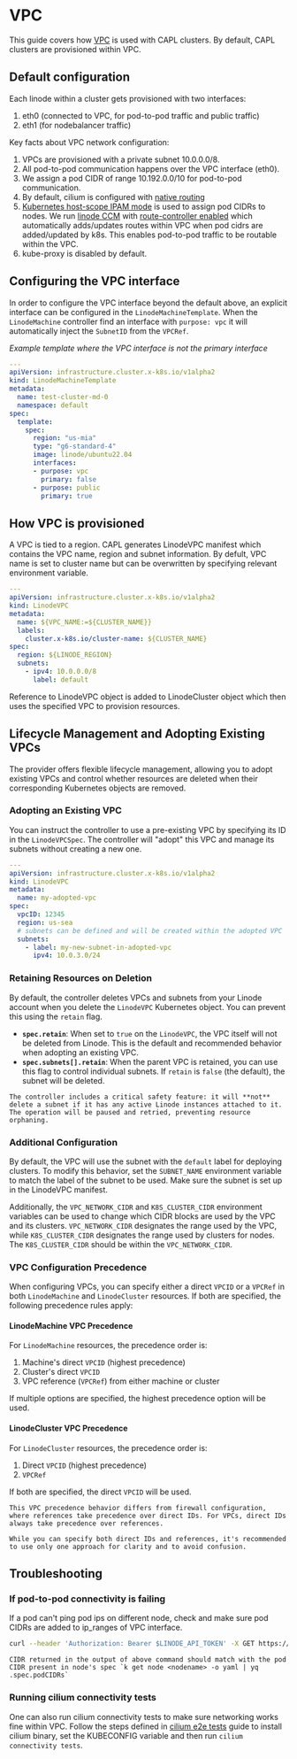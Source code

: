 # VPC

This guide covers how [VPC](https://www.linode.com/docs/products/networking/vpc/) is used with CAPL clusters. By default, CAPL clusters are provisioned within VPC.

## Default configuration
Each linode within a cluster gets provisioned with two interfaces:
1. eth0 (connected to VPC, for pod-to-pod traffic and public traffic)
2. eth1 (for nodebalancer traffic)

Key facts about VPC network configuration:
1. VPCs are provisioned with a private subnet 10.0.0.0/8.
2. All pod-to-pod communication happens over the VPC interface (eth0).
3. We assign a pod CIDR of range 10.192.0.0/10 for pod-to-pod communication.
3. By default, cilium is configured with [native routing](https://docs.cilium.io/en/stable/network/concepts/routing/#native-routing)
4. [Kubernetes host-scope IPAM mode](https://docs.cilium.io/en/stable/network/concepts/ipam/kubernetes/) is used to assign pod CIDRs to nodes. We run [linode CCM](https://github.com/linode/linode-cloud-controller-manager) with [route-controller enabled](https://github.com/linode/linode-cloud-controller-manager?tab=readme-ov-file#routes) which automatically adds/updates routes within VPC when pod cidrs are added/updated by k8s. This enables pod-to-pod traffic to be routable within the VPC.
5. kube-proxy is disabled by default.


## Configuring the VPC interface
In order to configure the VPC interface beyond the default above, an explicit interface can be configured in the `LinodeMachineTemplate`.
When the `LinodeMachine` controller find an interface with `purpose: vpc` it will automatically inject the `SubnetID` from the
`VPCRef`. 

_Example template where the VPC interface is not the primary interface_
```yaml
---
apiVersion: infrastructure.cluster.x-k8s.io/v1alpha2
kind: LinodeMachineTemplate
metadata:
  name: test-cluster-md-0
  namespace: default
spec:
  template:
    spec:
      region: "us-mia"
      type: "g6-standard-4"
      image: linode/ubuntu22.04
      interfaces:
      - purpose: vpc
        primary: false
      - purpose: public
        primary: true
```
## How VPC is provisioned
A VPC is tied to a region. CAPL generates LinodeVPC manifest which contains the VPC name, region and subnet information. By defult, VPC name is set to cluster name but can be overwritten by specifying relevant environment variable.

```yaml
---
apiVersion: infrastructure.cluster.x-k8s.io/v1alpha2
kind: LinodeVPC
metadata:
  name: ${VPC_NAME:=${CLUSTER_NAME}}
  labels:
    cluster.x-k8s.io/cluster-name: ${CLUSTER_NAME}
spec:
  region: ${LINODE_REGION}
  subnets:
    - ipv4: 10.0.0.0/8
      label: default
```

Reference to LinodeVPC object is added to LinodeCluster object which then uses the specified VPC to provision resources.

## Lifecycle Management and Adopting Existing VPCs

The provider offers flexible lifecycle management, allowing you to adopt existing VPCs and control whether resources are deleted when their corresponding Kubernetes objects are removed.

### Adopting an Existing VPC
You can instruct the controller to use a pre-existing VPC by specifying its ID in the `LinodeVPCSpec`. The controller will "adopt" this VPC and manage its subnets without creating a new one.

```yaml
---
apiVersion: infrastructure.cluster.x-k8s.io/v1alpha2
kind: LinodeVPC
metadata:
  name: my-adopted-vpc
spec:
  vpcID: 12345
  region: us-sea
  # subnets can be defined and will be created within the adopted VPC
  subnets:
    - label: my-new-subnet-in-adopted-vpc
      ipv4: 10.0.3.0/24
```

### Retaining Resources on Deletion
By default, the controller deletes VPCs and subnets from your Linode account when you delete the `LinodeVPC` Kubernetes object. You can prevent this using the `retain` flag.

- **`spec.retain`**: When set to `true` on the `LinodeVPC`, the VPC itself will not be deleted from Linode. This is the default and recommended behavior when adopting an existing VPC.
- **`spec.subnets[].retain`**: When the parent VPC is retained, you can use this flag to control individual subnets. If `retain` is `false` (the default), the subnet will be deleted.

```admonish warning title="Safety Check for Attached Linodes"
The controller includes a critical safety feature: it will **not** delete a subnet if it has any active Linode instances attached to it. The operation will be paused and retried, preventing resource orphaning.
```

### Additional Configuration
By default, the VPC will use the subnet with the `default` label for deploying clusters. To modify this behavior, set the `SUBNET_NAME` environment variable to match the label of the subnet to be used. Make sure the subnet is set up in the LinodeVPC manifest.

Additionally, the `VPC_NETWORK_CIDR` and `K8S_CLUSTER_CIDR` environment variables can be used to change which CIDR blocks are used by the VPC and its clusters. `VPC_NETWORK_CIDR` designates the range used by the VPC, while `K8S_CLUSTER_CIDR` designates the range used by clusters for nodes. The `K8S_CLUSTER_CIDR` should be within the `VPC_NETWORK_CIDR`.

### VPC Configuration Precedence

When configuring VPCs, you can specify either a direct `VPCID` or a `VPCRef` in both `LinodeMachine` and `LinodeCluster` resources. If both are specified, the following precedence rules apply:

#### LinodeMachine VPC Precedence

For `LinodeMachine` resources, the precedence order is:

1. Machine's direct `VPCID` (highest precedence)
2. Cluster's direct `VPCID`
3. VPC reference (`VPCRef`) from either machine or cluster

If multiple options are specified, the highest precedence option will be used.

#### LinodeCluster VPC Precedence

For `LinodeCluster` resources, the precedence order is:

1. Direct `VPCID` (highest precedence)
2. `VPCRef`

If both are specified, the direct `VPCID` will be used.

```admonish note
This VPC precedence behavior differs from firewall configuration, where references take precedence over direct IDs. For VPCs, direct IDs always take precedence over references.
```

```admonish warning
While you can specify both direct IDs and references, it's recommended to use only one approach for clarity and to avoid confusion.
```

## Troubleshooting
### If pod-to-pod connectivity is failing
If a pod can't ping pod ips on different node, check and make sure pod CIDRs are added to ip_ranges of VPC interface.

```sh
curl --header 'Authorization: Bearer $LINODE_API_TOKEN' -X GET https://api.linode.com/v4/linode/instances/${LINODEID}/configs | jq .data[0].interfaces[].ip_ranges
```

```admonish note
CIDR returned in the output of above command should match with the pod CIDR present in node's spec `k get node <nodename> -o yaml | yq .spec.podCIDRs`
```

### Running cilium connectivity tests
One can also run cilium connectivity tests to make sure networking works fine within VPC. Follow the steps defined in [cilium e2e tests](https://docs.cilium.io/en/stable/contributing/testing/e2e/) guide to install cilium binary, set the KUBECONFIG variable and then run `cilium connectivity tests`.

```
